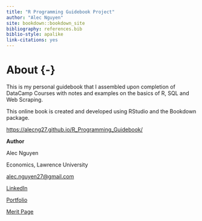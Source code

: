 ```yaml
--- 
title: "R Programming Guidebook Project"
author: "Alec Nguyen"
site: bookdown::bookdown_site
bibliography: references.bib
biblio-style: apalike
link-citations: yes
---
```


# About {-}

This is my personal guidebook that I assembled upon completion of DataCamp Courses with notes and examples on the basics of R, SQL and Web Scraping.

This online book is created and developed using RStudio and the Bookdown package.

https://alecng27.github.io/R_Programming_Guidebook/

**Author**

Alec Nguyen

Economics, Lawrence University

alec.nguyen27@gmail.com

[LinkedIn](https://www.linkedin.com/in/alec-nguyen-about/)

[Portfolio](https://alecng27.github.io/Portfolio/)

[Merit Page](https://meritpages.com/Alec_Nguyen)



